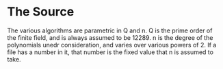 # The Source

The various algorithms are parametric in Q and n. Q is the prime order of the finite field, and is always assumed to be 12289. 
n is the degree of the polynomials unedr consideration, and varies over various powers of 2.
If a file has a number in it, that number is the fixed value that n is assumed to take.
